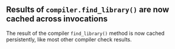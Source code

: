 ## Results of `compiler.find_library()` are now cached across invocations

The result of the compiler `find_library()` method is now cached
persistently, like most other compiler check results.
